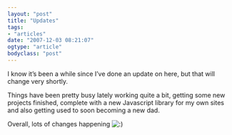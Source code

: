 ```yaml
---
layout: "post"
title: "Updates"
tags: 
- "articles"
date: "2007-12-03 08:21:07"
ogtype: "article"
bodyclass: "post"
---
```


I know it’s been a while since I’ve done an update on here, but that will change very shortly.

Things have been pretty busy lately working quite a bit, getting some new projects finished, complete with a new Javascript library for my own sites and also getting used to soon becoming a new dad.

Overall, lots of changes happening ![:)](http://www.tydeontheweb.com/wp-includes/images/smilies/icon_smile.gif)